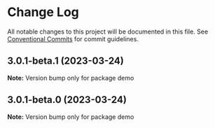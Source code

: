 # Change Log

All notable changes to this project will be documented in this file.
See [Conventional Commits](https://conventionalcommits.org) for commit guidelines.

## 3.0.1-beta.1 (2023-03-24)

**Note:** Version bump only for package demo





## 3.0.1-beta.0 (2023-03-24)

**Note:** Version bump only for package demo
